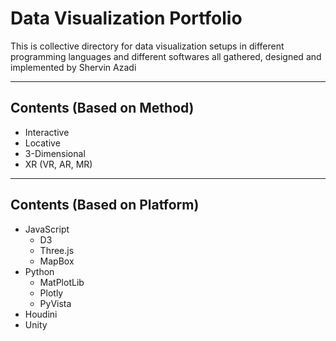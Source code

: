 # Data Visualization Portfolio

This is collective directory for data visualization setups in different programming languages and different softwares all gathered, designed and implemented by Shervin Azadi

---

## Contents (Based on Method)

- Interactive
- Locative
- 3-Dimensional
- XR (VR, AR, MR)

---

## Contents (Based on Platform)

- JavaScript
  - D3
  - Three.js
  - MapBox
- Python
  - MatPlotLib
  - Plotly
  - PyVista
- Houdini
- Unity
